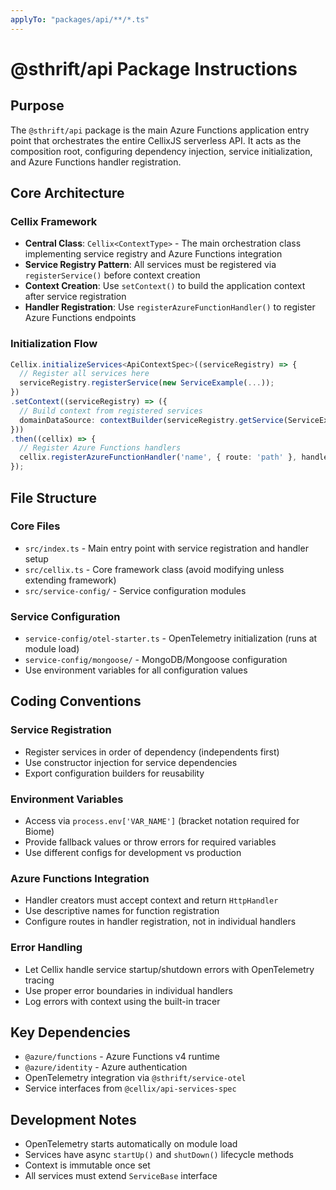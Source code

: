 ```yaml
---
applyTo: "packages/api/**/*.ts"
---
```


# @sthrift/api Package Instructions

## Purpose
The `@sthrift/api` package is the main Azure Functions application entry point that orchestrates the entire CellixJS serverless API. It acts as the composition root, configuring dependency injection, service initialization, and Azure Functions handler registration.

## Core Architecture

### Cellix Framework
- **Central Class**: `Cellix<ContextType>` - The main orchestration class implementing service registry and Azure Functions integration
- **Service Registry Pattern**: All services must be registered via `registerService()` before context creation
- **Context Creation**: Use `setContext()` to build the application context after service registration
- **Handler Registration**: Use `registerAzureFunctionHandler()` to register Azure Functions endpoints

### Initialization Flow
```typescript
Cellix.initializeServices<ApiContextSpec>((serviceRegistry) => {
  // Register all services here
  serviceRegistry.registerService(new ServiceExample(...));
})
.setContext((serviceRegistry) => ({
  // Build context from registered services
  domainDataSource: contextBuilder(serviceRegistry.getService(ServiceExample))
}))
.then((cellix) => {
  // Register Azure Functions handlers
  cellix.registerAzureFunctionHandler('name', { route: 'path' }, handlerCreator);
});
```

## File Structure

### Core Files
- `src/index.ts` - Main entry point with service registration and handler setup
- `src/cellix.ts` - Core framework class (avoid modifying unless extending framework)
- `src/service-config/` - Service configuration modules

### Service Configuration
- `service-config/otel-starter.ts` - OpenTelemetry initialization (runs at module load)
- `service-config/mongoose/` - MongoDB/Mongoose configuration
- Use environment variables for all configuration values

## Coding Conventions

### Service Registration
- Register services in order of dependency (independents first)
- Use constructor injection for service dependencies
- Export configuration builders for reusability

### Environment Variables
- Access via `process.env['VAR_NAME']` (bracket notation required for Biome)
- Provide fallback values or throw errors for required variables
- Use different configs for development vs production

### Azure Functions Integration
- Handler creators must accept context and return `HttpHandler`
- Use descriptive names for function registration
- Configure routes in handler registration, not in individual handlers

### Error Handling
- Let Cellix handle service startup/shutdown errors with OpenTelemetry tracing
- Use proper error boundaries in individual handlers
- Log errors with context using the built-in tracer

## Key Dependencies
- `@azure/functions` - Azure Functions v4 runtime
- `@azure/identity` - Azure authentication
- OpenTelemetry integration via `@sthrift/service-otel`
- Service interfaces from `@cellix/api-services-spec`

## Development Notes
- OpenTelemetry starts automatically on module load
- Services have async `startUp()` and `shutDown()` lifecycle methods
- Context is immutable once set
- All services must extend `ServiceBase` interface